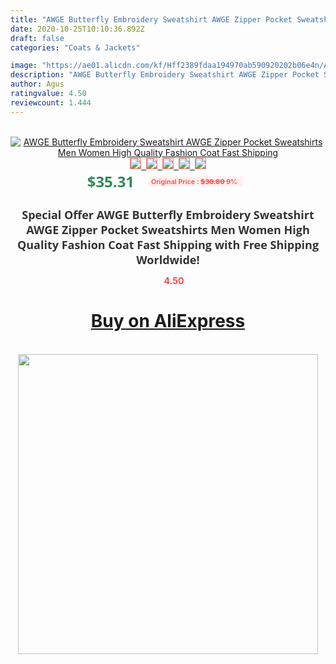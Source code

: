```yaml
---
title: "AWGE Butterfly Embroidery Sweatshirt AWGE Zipper Pocket Sweatshirts Men Women High Quality Fashion Coat Fast Shipping"
date: 2020-10-25T10:10:36.892Z
draft: false
categories: "Coats & Jackets"

image: "https://ae01.alicdn.com/kf/Hff2389fdaa194970ab590920202b06e4n/AWGE-Butterfly-Embroidery-Sweatshirt-AWGE-Zipper-Pocket-Sweatshirts-Men-Women-High-Quality-Fashion-Coat-Fast-Shipping.jpg"
description: "AWGE Butterfly Embroidery Sweatshirt AWGE Zipper Pocket Sweatshirts Men Women High Quality Fashion Coat Fast Shipping"
author: Agus
ratingvalue: 4.50
reviewcount: 1.444
---
```

<br>
<div style="text-align: center;">
<a href="https://s.click.aliexpress.com/e/_9zDJ1T" target="_blank" rel="nofollow noopener noreferrer"><img alt="AWGE Butterfly Embroidery Sweatshirt AWGE Zipper Pocket Sweatshirts Men Women High Quality Fashion Coat Fast Shipping" class="magnifier-image" src="https://ae01.alicdn.com/kf/Hff2389fdaa194970ab590920202b06e4n/AWGE-Butterfly-Embroidery-Sweatshirt-AWGE-Zipper-Pocket-Sweatshirts-Men-Women-High-Quality-Fashion-Coat-Fast-Shipping.jpg_640x640.jpg">
<br>
<img style="border:1px solid salmon" src="https://ae01.alicdn.com/kf/Hff2389fdaa194970ab590920202b06e4n/AWGE-Butterfly-Embroidery-Sweatshirt-AWGE-Zipper-Pocket-Sweatshirts-Men-Women-High-Quality-Fashion-Coat-Fast-Shipping.jpg_120x120.jpg">&nbsp;&nbsp;<img style="border:1px solid salmon" src="https://ae01.alicdn.com/kf/Hbe97147ee2cd47218f87e85e3be5a32af/AWGE-Butterfly-Embroidery-Sweatshirt-AWGE-Zipper-Pocket-Sweatshirts-Men-Women-High-Quality-Fashion-Coat-Fast-Shipping.jpg_120x120.jpg">&nbsp;&nbsp;<img style="border:1px solid salmon" src="https://ae01.alicdn.com/kf/Haf6fb9276864450b8028c24fd118e1ecz/AWGE-Butterfly-Embroidery-Sweatshirt-AWGE-Zipper-Pocket-Sweatshirts-Men-Women-High-Quality-Fashion-Coat-Fast-Shipping.jpg_120x120.jpg">&nbsp;&nbsp;<img style="border:1px solid salmon" src="https://ae01.alicdn.com/kf/H6e71201cabd846a98534a6e96bcdb948d/AWGE-Butterfly-Embroidery-Sweatshirt-AWGE-Zipper-Pocket-Sweatshirts-Men-Women-High-Quality-Fashion-Coat-Fast-Shipping.jpg_120x120.jpg">&nbsp;&nbsp;<img style="border:1px solid salmon" src="https://ae01.alicdn.com/kf/H04428ec5e36a4d11a067fae38fa07e195/AWGE-Butterfly-Embroidery-Sweatshirt-AWGE-Zipper-Pocket-Sweatshirts-Men-Women-High-Quality-Fashion-Coat-Fast-Shipping.jpg_120x120.jpg"></a></div><br0>
<div style="text-align: center;"><span style="background-color: white; border: 0px; box-sizing: border-box; color: seagreen; display: inline-block; font-family: &quot;open sans&quot; , &quot;arial&quot; , &quot;helvetica&quot; , sans-serif , &quot;heiti&quot;; font-size: 24px; font-stretch: inherit; font-weight: 700; line-height: inherit; margin: 0px 10px 0px 0px; padding: 0px; vertical-align: middle;">$35.31 </span>
<span style="background: rgb(255 , 241 , 241); border-radius: 3px; border: 0px; box-sizing: border-box; color: #ff4747; display: inline-block; font-family: inherit; font-size: 12px; font-stretch: inherit; font-style: inherit; font-variant: inherit; font-weight: 600; line-height: inherit; margin: 0px; padding: 2px 5px; transform: scale(0.9); vertical-align: middle;">Original Price : <b style="text-decoration: line-through;">$38.80 </b> 9%&nbsp;&nbsp;</span></div>
<h1 style="color: #333333; display: inline-block; font-family: &quot;open sans&quot; , &quot;arial&quot; , &quot;helvetica&quot; , sans-serif , &quot;heiti&quot;; font-size: 18px; font-stretch: inherit; font-weight: 700; text-align: center;">Special Offer AWGE Butterfly Embroidery Sweatshirt AWGE Zipper Pocket Sweatshirts Men Women High Quality Fashion Coat Fast Shipping with Free Shipping Worldwide!</h1>
<div style="color: #ff4747; text-align: center;">
<img src="https://4.bp.blogspot.com/-M0ZcTcb-5uY/XleCXlxnR4I/AAAAAAAAAEc/OrjgMkXV1oMQFaCRZj5HQwOCBcu3w1FegCPcBGAYYCw/s1600/star.png" style="height: 15px;">&nbsp;<b>4.50</b></div>
<div class="button_cont" align="center"><a class="buynow_a" href="https://s.click.aliexpress.com/e/_9zDJ1T" target="_blank" rel="nofollow noopener noreferrer"><H1>Buy on AliExpress</H1></a></div><br>
<div class="separator" style="clear: both; text-align: center;">
<img src="https://lh3.googleusercontent.com/-pTy5HemUv9M/XlePHvY0dAI/AAAAAAAAAE4/0nX5iRUoIWY8eMW9Dpxeirr157OZliDIgCLcBGAsYHQ/s1600/badge.gif" width="480">
</div>
